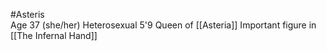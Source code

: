 #Asteris  
Age 37 (she/her)
Heterosexual
5'9
Queen of [[Asteria]]
Important figure in [[The Infernal Hand]]